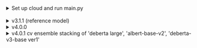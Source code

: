 <details>
<summary>Set up cloud and run main.py</summary>

_______________________________________


1. copy competition_patent and create competition_patent_upload (<mark>local cmd</mark>)
```commandline
python prepare_upload_folder.py
```

2. copy competition_patent_upload to cloud (<mark>local cmd</mark>)
```commandline
scp -r C:\Users\auyin11\PycharmProjects\competition_patent_upload USERNAME@IP:./
scp -r "C:\Users\tommy\Desktop\Machine Learning\Kaggle\USPPPM\competition_patent_upload" ubuntu@104.171.200.94:./
```

3. connect to server (<mark>local cmd</mark>)
```commandline
ssh USERNAME@IP
```

  4. setup paperspace cloud <mark>(the display driver is only for A4000 or A5000)</mark> or lambda gpu cloud
```commandline
bash competition_patent_upload/paperspace_setup.sh
```
```commandline
bash competition_patent_upload/lambda_labs_setup.sh
```

5. run main.py
```commandline
bash competition_patent_upload/run_main.sh
```
</details>
<br>

<details>
<summary>v3.1.1 (reference model)</summary>

- cv score in kaggle: 0.8101
___________________________________________________

- When to stop the training? 
  - train with all epoch and replace original model if Pearson correlation is better
- What is the original ensemble method? 
  - use 4 cross validation model to predict 4 score then average 4 score
</details>

<details>
<summary>v4.0.0</summary>

- public score in kaggle: 0.8141
___________________________________________________
  
  1. Training Data: 
  
    a. Support Google translate dataset augmentation (Only tried en + zh, not really working in the 1st try) 
  
    b. Group 2 context (short/medium/long) + mentioned groups (current not used, looking for the best way to use them) \n
  
  
  2. CustomModel:
  
    a. Multi Sampler Dropout
  
    b. Multi Head Self-Attention model head
  
    c. Weighted sum output of pretrained model layers
  
    d. Support 5 category output
  
  
  3. Loss function:
  
    BCE + BCEwithLogits + MSE + CCC1 + CCC2 (~CCC1 times training size) + PCC + Cross Entropy (for 5 category output only)
   
  
  4. Training/Optimizer:
  
    a. Stochastic weight average (swa) (Not really working ...)
  
    b. Cosine Annealing LR scheduler (For swa, but no warm-up available)
  
    c. Dynamic Padding (Improves training speed ~ 30-100%)
  
    d. Batch Sampler - by label or context (by context seems providing more stable training progress)
 
    
  5. Others
  
    a. Plot learning rate during training (Only useful for debug)
  
    b. Some basic conflict checking (eg: Not using cross entropy for 5 catergoy output model)
  
    c. Option for disabling model checking (Auto-disable when is_debug == True)
  
    d. Saving the cfg.py and model.py used by the current version to the output directory right before training
  
  6. Add early stopping patience
  
</details>

<details>
<summary>v4.0.1 cv ensemble stacking of 'deberta large', 'albert-base-v2', 'deberta-v3-base ver1'</summary>

- public score in kaggle: 0.8320
___________________________________________________

- use rf and en as meta learner
- use cv ensemble to average the prediction
</details>
